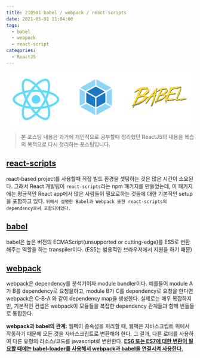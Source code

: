 ```yaml
---
title: 210501 babel / webpack / react-scripts
date: 2021-05-01 11:04:00
tags:
  - babel
  - webpack
  - react-script
categories:
  - ReactJS
---
```


<div align="center">
  <img src="/images/post_images/210501_react-webpack-babel.png" alt=" React/Babel/Webpack" />
</div>

> 본 포스팅 내용은 과거에 개인적으로 공부할때 정리했던 ReactJS의 내용을 복습의 목적으로 다시 정리하는 포스팅입니다.

## <ins><b>react-scripts</b></ins>

react-based project를 사용할때 직접 빌드 환경을 셋팅하는 것은 많은 시간이 소요된다. 그래서 React 개발팀이 `react-scripts`라는 npm 패키지를 만들었는데, 이 패키지에는 평균적인 React app에서 많은 사람들이 필요로하는 것들에 대한 기본적인 setup을 포함하고 있다.
`위에서 설명한 Babel과 Webpack 또한 react-scripts의 dependency로써 포함되어있다.`

## <ins><b>babel</b></ins>

babel은 높은 버전의 ECMAScript(unsupported or cutting-edge)를 ES5로 변환해주는 역할을 하는 transpiler이다. (ES5는 범용적인 브라우저에서 지원을 하기 때문)

## <ins><b>webpack</b></ins>

webpack은 dependency를 분석기이자 module bundler이다. 예를들어 module A가 B를 dependency로 요청을하고, module B가 C를 dependency로 요청을 한다면 webpack은 C-B-A 와 같이 dependency map을 생성한다. 실제로는 매우 복잡하지만, 기본적인 컨셉은 webpack이 모듈들을 복잡한 dependency 관계들과 함께 번들들로 통합한다.

**webpack과 babel의 관계:** 웹팩이 종속성을 처리할 때, 웹팩은 자바스크립트 위에서 작동하기 때문에 모든 것을 자바스크립트로 변환해야 한다. 그 결과, 다른 로더를 사용하여 다른 유형의 리소스/코드를 javascript로 변환한다. <ins><b>ES6 또는 ES7에 대한 변환이 필요할 때에는 babel-loader를 사용해서 webpack과 babel을 연결시켜 사용한다.</b></ins>
